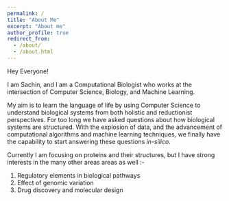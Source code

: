 ```yaml
---
permalink: /
title: "About Me"
excerpt: "About me"
author_profile: true
redirect_from: 
  - /about/
  - /about.html
---
```


Hey Everyone!

I am Sachin, and I am a Computational Biologist who works at the intersection of Computer Science, Biology, and Machine Learning.

My aim is to learn the language of life by using Computer Science to understand biological systems from both holistic and reductionist perspectives. For too long we have asked questions about how biological systems are structured. With the explosion of data, and the advancement of computational algorithms and machine learning techniques, we finally have the capability to start answering these questions *in-silico*.

Currently I am focusing on proteins and their structures, but I have strong interests in the many other areas areas as well :-
 1. Regulatory elements in biological pathways
 2. Effect of genomic variation
 3. Drug discovery and molecular design
